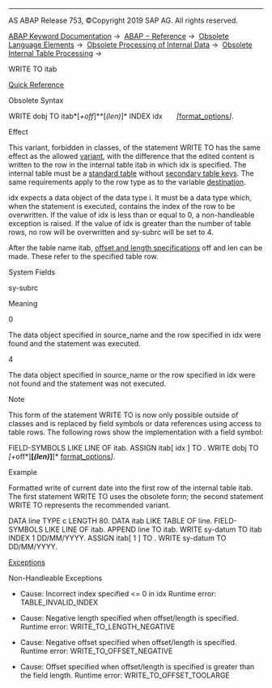   

* * *

AS ABAP Release 753, ©Copyright 2019 SAP AG. All rights reserved.

[ABAP Keyword Documentation](javascript:call_link\('abenabap.htm'\)) →  [ABAP − Reference](javascript:call_link\('abenabap_reference.htm'\)) →  [Obsolete Language Elements](javascript:call_link\('abenabap_obsolete.htm'\)) →  [Obsolete Processing of Internal Data](javascript:call_link\('abendata_internal_obsolete.htm'\)) →  [Obsolete Internal Table Processing](javascript:call_link\('abenitab_obsolete.htm'\)) → 

WRITE TO itab

[Quick Reference](javascript:call_link\('abapwrite_to_itab_shortref.htm'\))

Obsolete Syntax

WRITE dobj TO itab*\[*+off*\]**\[*(len)*\]* INDEX idx
      *\[*[format\_options](javascript:call_link\('abapwrite_to_options.htm'\))*\]*.

Effect

This variant, forbidden in classes, of the statement WRITE TO has the same effect as the allowed [variant](javascript:call_link\('abapwrite_to.htm'\)), with the difference that the edited content is written to the row in the internal table itab in which idx is specified. The internal table must be a [standard table](javascript:call_link\('abenstandard_table_glosry.htm'\) "Glossary Entry") without [secondary table keys](javascript:call_link\('abensecondary_table_key_glosry.htm'\) "Glossary Entry"). The same requirements apply to the row type as to the variable [destination](javascript:call_link\('abapwrite_to.htm'\)).

idx expects a data object of the data type i. It must be a data type which, when the statement is executed, contains the index of the row to be overwritten. If the value of idx is less than or equal to 0, a non-handleable exception is raised. If the value of idx is greater than the number of table rows, no row will be overwritten and sy-subrc will be set to 4.

After the table name itab, [offset and length specifications](javascript:call_link\('abenoffset_length_specific_glosry.htm'\) "Glossary Entry") off and len can be made. These refer to the specified table row.

System Fields

sy-subrc

Meaning

0

The data object specified in source\_name and the row specified in idx were found and the statement was executed.

4

The data object specified in source\_name or the row specified in idx were not found and the statement was not executed.

Note

This form of the statement WRITE TO is now only possible outside of classes and is replaced by field symbols or data references using access to table rows. The following rows show the implementation with a field symbol:

FIELD-SYMBOLS <line> LIKE LINE OF itab.
ASSIGN itab\[ idx \] TO <line>.
WRITE dobj TO <line>*\[*+off*\]**\[*(len)*\]**\[* [format\_options](javascript:call_link\('abapwrite_to_options.htm'\))*\]*.

Example

Formatted write of current date into the first row of the internal table itab. The first statement WRITE TO uses the obsolete form; the second statement WRITE TO represents the recommended variant.

DATA line TYPE c LENGTH 80.
DATA itab LIKE TABLE OF line.
FIELD-SYMBOLS <line> LIKE LINE OF itab.
APPEND line TO itab.
WRITE sy-datum TO itab INDEX 1 DD/MM/YYYY.
ASSIGN itab\[ 1 \] TO <line>.
WRITE sy-datum TO <line> DD/MM/YYYY.

[Exceptions](javascript:call_link\('abenabap_language_exceptions.htm'\))

Non-Handleable Exceptions

-   Cause: Incorrect index specified <= 0 in idx
    Runtime error: TABLE\_INVALID\_INDEX
    
-   Cause: Negative length specified when offset/length is specified.
    Runtime error: WRITE\_TO\_LENGTH\_NEGATIVE
    
-   Cause: Negative offset specified when offset/length is specified.
    Runtime error: WRITE\_TO\_OFFSET\_NEGATIVE
    
-   Cause: Offset specified when offset/length is specified is greater than the field length.
    Runtime error: WRITE\_TO\_OFFSET\_TOOLARGE